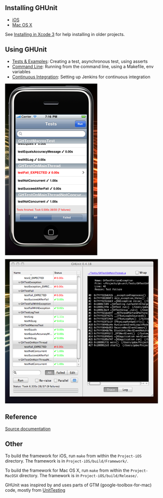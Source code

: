 ## Installing GHUnit

- [iOS](appledoc_include/guide_install_ios_4.html)
- [Mac OS X](appledoc_include/guide_install_macosx_4.html)

See [Installing in Xcode 3](appledoc_include/guide_install_old.html) for help installing in older projects.

## Using GHUnit

- [Tests & Examples](appledoc_include/guide_testing.html): Creating a test, asynchronous test, using asserts
- [Command Line](appledoc_include/guide_command_line.html): Running from the command line, using a Makefile, env variables
- [Continuous Integration](appledoc_include/guide_ci.html): Setting up Jenkins for continuous integration

<div style="float:left;margin:0 10px 10px 0" markdown="1">
<img src="appledoc_include/images/GHUnit-IPhone-0.4.18.png"/>
</div>

<div markdown="1">
<img src="appledoc_include/images/GHUnit-0.4.18.png"/>
</div>

## Reference

[Source documentation](../index.html)

## Other

To build the framework for iOS, run `make` from within the `Project-iOS` directory. The framework is in `Project-iOS/build/Framework/`.

To build the framework for Mac OS X, run `make` from within the `Project-MacOSX` directory. The framework is in `Project-iOS/build/Release/`.

GHUnit was inspired by and uses parts of GTM (google-toolbox-for-mac) code, mostly from [UnitTesting](http://code.google.com/p/google-toolbox-for-mac/source/browse/trunk/UnitTesting/)
